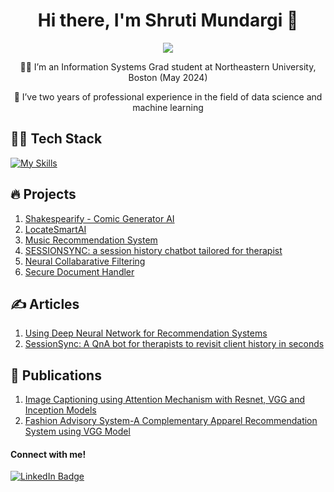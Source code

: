 <h1 align="center">
Hi there, I'm Shruti Mundargi 👋 
</h1>


<div id="header" align="center">
  <img src="https://media.giphy.com/media/v1.Y2lkPTc5MGI3NjExMHN4YWxiaXE3NjBmZWZ1dGllYmU4dmplczQwa3FsNzRhZTllN2FrZSZlcD12MV9pbnRlcm5hbF9naWZfYnlfaWQmY3Q9Zw/hpXdHPfFI5wTABdDx9/giphy.gif" />

👩‍🎓 I’m an Information Systems Grad student at Northeastern University, Boston (May 2024)

💼 I’ve two years of professional experience in the field of data science and machine learning
</div>

## 👩‍💻 Tech Stack

[![My Skills](https://skillicons.dev/icons?i=py,js,r,cs,mysql,mongodb,aws,gcp,azure,kafka,git,tensorflow,pytorch,docker,flask,fastapi,heroku,postman)]()

## 🔥 Projects

1. [Shakespearify - Comic Generator AI](https://github.com/shrutimundargi/comic-generation-bot)
2. [LocateSmartAI](https://github.com/shrutimundargi/LocateSmartAI)
3. [Music Recommendation System](https://github.com/shrutimundargi/music-recommendation-system)
4. [SESSIONSYNC: a session history chatbot tailored for therapist](https://github.com/shrutimundargi/SessionSync)
5. [Neural Collabarative Filtering](https://github.com/shrutimundargi/Neural-Collabarative-Filtering)
6. [Secure Document Handler](https://github.com/shrutimundargi/secure-document-handler)

## ✍️ Articles

1. [Using Deep Neural Network for Recommendation Systems](https://medium.com/@mundargishruti/using-deep-neural-network-for-recommendation-systems-07bd356f0f29)
2. [SessionSync: A QnA bot for therapists to revisit client history in seconds](https://medium.com/@mundargishruti/sessionsync-a-qna-bot-for-therapists-to-revisit-client-history-in-seconds-de57149ce142)

## 📖 Publications

1. [Image Captioning using Attention Mechanism with Resnet, VGG and Inception Models](https://www.irjet.net/archives/V7/i9/IRJET-V7I9667.pdf)
2. [Fashion Advisory System-A Complementary Apparel Recommendation System using VGG Model](https://www.jetir.org/papers/JETIR2005276.pdf)

#### Connect with me!
<div id="badges">
  <a href="https://www.linkedin.com/in/shruti-mundargi/">
    <img src="https://img.shields.io/badge/LinkedIn-blue?style=for-the-badge&logo=linkedin&logoColor=white" alt="LinkedIn Badge"/>
  </a>
</div>




<div align="center">
 <img src="https://komarev.com/ghpvc/?username=shrutimundargi&style=flat-square&color=blue" alt=""/> 
</div>

